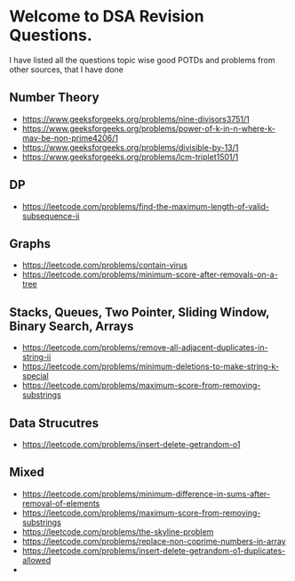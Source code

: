# Welcome to DSA Revision Questions.

I have listed all the questions topic wise good POTDs and problems from other sources, that I have done


## Number Theory
- https://www.geeksforgeeks.org/problems/nine-divisors3751/1
- https://www.geeksforgeeks.org/problems/power-of-k-in-n-where-k-may-be-non-prime4206/1
- https://www.geeksforgeeks.org/problems/divisible-by-13/1
- https://www.geeksforgeeks.org/problems/lcm-triplet1501/1


## DP
- https://leetcode.com/problems/find-the-maximum-length-of-valid-subsequence-ii

## Graphs
- https://leetcode.com/problems/contain-virus
- https://leetcode.com/problems/minimum-score-after-removals-on-a-tree

## Stacks, Queues, Two Pointer, Sliding Window, Binary Search, Arrays
- https://leetcode.com/problems/remove-all-adjacent-duplicates-in-string-ii
- https://leetcode.com/problems/minimum-deletions-to-make-string-k-special
- https://leetcode.com/problems/maximum-score-from-removing-substrings

## Data Strucutres
- https://leetcode.com/problems/insert-delete-getrandom-o1

## Mixed
- https://leetcode.com/problems/minimum-difference-in-sums-after-removal-of-elements
- https://leetcode.com/problems/maximum-score-from-removing-substrings
- https://leetcode.com/problems/the-skyline-problem
- https://leetcode.com/problems/replace-non-coprime-numbers-in-array
- https://leetcode.com/problems/insert-delete-getrandom-o1-duplicates-allowed
- 
